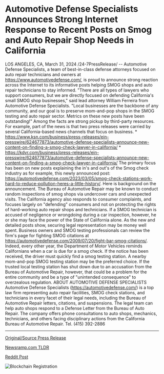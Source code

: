 # Automotive Defense Specialists Announces Strong Internet Response to Recent Posts on Smog and Auto Repair Shop Needs in California

LOS ANGELES, CA, March 31, 2024 /24-7PressRelease/ -- Automotive Defense Specialists, a team of best-in-class defense attorneys focused on auto repair technicians and owners at https://www.automotivedefense.com/, is proud to announce strong reaction across the Internet to its informative posts helping SMOG shops and auto repair technicians to stay informed.  "There are all types of lawyers who support consumers, but we are directly focused on defending California's small SMOG shop businesses," said lead attorney William Ferreira from Automotive Defense Specialists. "Local businesses are the backbone of any community, and our goal is to preserve mom-and-pop shops in the SMOG testing and auto repair sector. Metrics on these new posts have been outstanding!"  Among the facts are strong pickup by third-party resources. For example, part of the news is that two press releases were carried by several California-based news channels that focus on business.  * https://www.ksn.com/business/press-releases/ein-presswire/624677873/automotive-defense-specialists-announce-new-content-on-finding-a-smog-check-lawyer-in-california/  * https://kdvr.com/business/press-releases/ein-presswire/624677873/automotive-defense-specialists-announce-new-content-on-finding-a-smog-check-lawyer-in-california/  The primary focus has been on new posts explaining the in's and out's of the Smog check industry as for example, this newly announced post: https://automotivedefense.com/2023/03/05/smog-check-stations-work-hard-to-reduce-pollution-heres-a-little-history/.   Here is background on the announcement. The Bureau of Automotive Repair may be known to conduct random inspections of smog shops via undercover cars and unexpected visits. The California agency also responds to consumer complaints, and focuses largely on "defending" consumers and not on protecting the rights of hard-working auto repair shops and technicians. If a SMOG technician is accused of negligence or wrongdoing during a car inspection, however, he or she may face the power of the State of California alone. As the new and detailed posts show, securing legal representation may be money well spent. Business owners and SMOG testing professionals can review the firm's page for fighting SMOG citations at https://automotivedefense.com/2009/07/20/fight-bar-smog-citations/.   Indeed, every other year, the Department of Motor Vehicles reminds Californians when a car is due for a smog check. If the notice has been received, the driver must quickly find a smog testing station. A nearby mom-and-pop SMOG testing station may be the preferred choice. If the trusted local testing station has shut down due to an accusation from the Bureau of Automotive Repair, however, that could be a problem for the entire community and be a type of "unintended consequence" to overzealous regulation.  ABOUT AUTOMOTIVE DEFENSE SPECIALISTS  Automotive Defense Specialists (https://automotivedefense.com/) is a top law firm representing auto repair facilities, SMOG check stations, and technicians in every facet of their legal needs, including the Bureau of Automotive Repair letters, citations, and suspensions. The legal team can help auto shops respond to a Defense Letter from the Bureau of Auto Repair. The company offers phone consultations to auto shops, mechanics, technicians, and others facing disciplinary actions from the California Bureau of Automotive Repair. Tel. (415) 392-2886 

---

[Original/Source Press Release](https://www.24-7pressrelease.com/press-release/509676/automotive-defense-specialists-announces-strong-internet-response-to-recent-posts-on-smog-and-auto-repair-shop-needs-in-california)
                    

[Newsramp.com TLDR](None) 



[Reddit Post](https://www.reddit.com/r/Business_NewsRamp/comments/1bs4hyr/californiabased_defense_attorneys_making_waves_in/) 



![Blockchain Registration](https://cdn.newsramp.app/24-7PressRelease/qrcode/243/31/lendaHnv.webp)